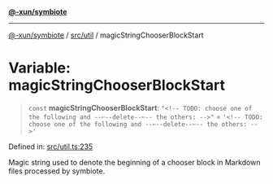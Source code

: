 [**@-xun/symbiote**](../../../README.md)

***

[@-xun/symbiote](../../../README.md) / [src/util](../README.md) / magicStringChooserBlockStart

# Variable: magicStringChooserBlockStart

> `const` **magicStringChooserBlockStart**: `"<!-- TODO: choose one of the following and --✄--delete--✄-- the others: -->"` = `'<!-- TODO: choose one of the following and --✄--delete--✄-- the others: -->'`

Defined in: [src/util.ts:235](https://github.com/Xunnamius/symbiote/blob/7f982952167d73373d4dffdf7657e7060cf032fe/src/util.ts#L235)

Magic string used to denote the beginning of a chooser block in Markdown
files processed by symbiote.
